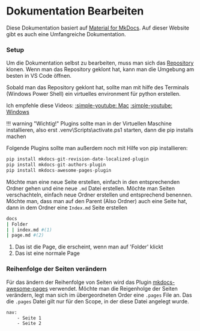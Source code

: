 # Dokumentation Bearbeiten

Diese Dokumentation basiert auf [Material for MkDocs](https://squidfunk.github.io/mkdocs-material/). Auf dieser Website gibt es auch eine Umfangreiche Dokumentation.

### Setup
Um die Dokumentation selbst zu bearbeiten, muss man sich das [Repository](https://github.com/PandorasBoxStudios/Documentation) klonen.
Wenn man das Repository geklont hat, kann man die Umgebung am besten in VS Code öffnen.


Sobald man das Repository geklont hat, sollte man mit hilfe des Terminals (Windows Power Shell) ein virtuelles environment für python erstellen.

Ich empfehle diese Videos: 
[:simple-youtube: Mac](https://www.youtube.com/watch?v=xlABhbnNrfI)
[:simple-youtube: Windows](https://www.youtube.com/watch?v=NY7DHvo1XVM&t=386s)

!!! warning "Wichtig!"
    Plugins sollte man in der Virtuellen Maschine installieren, also erst .venv\Scripts\activate.ps1 starten, dann die pip installs machen

Folgende Plugins sollte man außerdem noch mit Hilfe von pip installieren:

``` py
pip install mkdocs-git-revision-date-localized-plugin
pip install mkdocs-git-authors-plugin
pip install mkdocs-awesome-pages-plugin
```


Möchte man eine neue Seite erstellen, einfach in den entsprechenden Ordner gehen und eine neue `.md` Datei erstellen. Möchte man Seiten verschachteln, einfach neue Ordner erstellen und entsprechend benennen. Möchte man, dass man auf den Parent (Also Ordner) auch eine Seite hat, dann in dem Ordner eine `Index.md` Seite erstellen

``` sh title="Beispiel, wie eine Seite aufgebaut ist"
docs
| Folder
| | index.md #(1)
| page.md #(2)
```

1.  Das ist die Page, die erscheint, wenn man auf 'Folder' klickt
2.  Das ist eine normale Page

### Reihenfolge der Seiten verändern
Für das ändern der Reihenfolge von Seiten wird das Plugin [mkdocs-awesome-pages](https://github.com/lukasgeiter/mkdocs-awesome-pages-plugin) verwendet.
Möchte man die Reigenholge der Seiten verändern, legt man sich im übergeordneten Order eine `.pages` File an. Das die `.pages` Datei gilt nur für den Scope, in der diese Datei angelegt wurde.

``` sh title="Beispiel Aufbau einer .pages Datei"
nav:
    - Seite 1
    - Seite 2
```